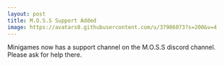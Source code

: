 ```yaml
---
layout: post
title: M.O.S.S Support Added
image: https://avatars0.githubusercontent.com/u/37986073?s=200&v=4
---
```


Minigames now has a support channel on the M.O.S.S discord channel.  Please ask for help there.
